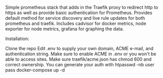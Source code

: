Simple prometheus stack that adds in the Traefik proxy to redirect http to https
as well as provide basic authentication for Prometheus. Provides default method
for service discovery and live rule updates for both prometheus and traefik. 
Includes cadvisor for docker metrics, node exporter for node metrics, grafana
for graphing the data.

Installation:

Clone the repo
Edit .env to supply your own domain, ACME e-mail, and authentication string.
Make sure to enable ACME in .env or you won't be able to access sites.
Make sure traefik/acme.json has chmod 600 and correct ownership.
You can generate your auth with htpasswd -nb user pass
docker-compose up -d



